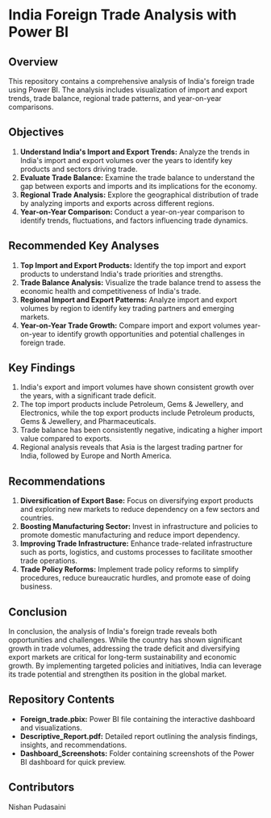 # India Foreign Trade Analysis with Power BI

## Overview
This repository contains a comprehensive analysis of India's foreign trade using Power BI. The analysis includes visualization of import and export trends, trade balance, regional trade patterns, and year-on-year comparisons.

## Objectives
1. **Understand India's Import and Export Trends:** Analyze the trends in India's import and export volumes over the years to identify key products and sectors driving trade.
2. **Evaluate Trade Balance:** Examine the trade balance to understand the gap between exports and imports and its implications for the economy.
3. **Regional Trade Analysis:** Explore the geographical distribution of trade by analyzing imports and exports across different regions.
4. **Year-on-Year Comparison:** Conduct a year-on-year comparison to identify trends, fluctuations, and factors influencing trade dynamics.

## Recommended Key Analyses
1. **Top Import and Export Products:** Identify the top import and export products to understand India's trade priorities and strengths.
2. **Trade Balance Analysis:** Visualize the trade balance trend to assess the economic health and competitiveness of India's trade.
3. **Regional Import and Export Patterns:** Analyze import and export volumes by region to identify key trading partners and emerging markets.
4. **Year-on-Year Trade Growth:** Compare import and export volumes year-on-year to identify growth opportunities and potential challenges in foreign trade.

## Key Findings
1. India's export and import volumes have shown consistent growth over the years, with a significant trade deficit.
2. The top import products include Petroleum, Gems & Jewellery, and Electronics, while the top export products include Petroleum products, Gems & Jewellery, and Pharmaceuticals.
3. Trade balance has been consistently negative, indicating a higher import value compared to exports.
4. Regional analysis reveals that Asia is the largest trading partner for India, followed by Europe and North America.

## Recommendations
1. **Diversification of Export Base:** Focus on diversifying export products and exploring new markets to reduce dependency on a few sectors and countries.
2. **Boosting Manufacturing Sector:** Invest in infrastructure and policies to promote domestic manufacturing and reduce import dependency.
3. **Improving Trade Infrastructure:** Enhance trade-related infrastructure such as ports, logistics, and customs processes to facilitate smoother trade operations.
4. **Trade Policy Reforms:** Implement trade policy reforms to simplify procedures, reduce bureaucratic hurdles, and promote ease of doing business.

## Conclusion
In conclusion, the analysis of India's foreign trade reveals both opportunities and challenges. While the country has shown significant growth in trade volumes, addressing the trade deficit and diversifying export markets are critical for long-term sustainability and economic growth. By implementing targeted policies and initiatives, India can leverage its trade potential and strengthen its position in the global market.

## Repository Contents
- **Foreign_trade.pbix:** Power BI file containing the interactive dashboard and visualizations.
- **Descriptive_Report.pdf:** Detailed report outlining the analysis findings, insights, and recommendations.
- **Dashboard_Screenshots:** Folder containing screenshots of the Power BI dashboard for quick preview.

## Contributors
Nishan Pudasaini
